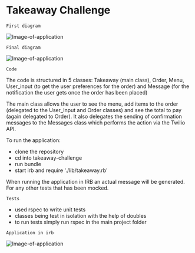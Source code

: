 Takeaway Challenge
==================

```
First diagram
```
![Image-of-application](https://github.com/AlinaGoaga/takeaway-challenge/blob/master/draft.jpg)

```
Final diagram
```
![Image-of-application](https://github.com/AlinaGoaga/takeaway-challenge/blob/master/final.jpg)

```
Code
```
The code is structured in 5 classes: Takeaway (main class), Order, Menu, User_input (to get the user preferences for the order) and Message (for the notification the user gets once the order has been placed) 

The main class allows the user to see the menu, add items to the order (delegated to the User_Input and Order classes) and see the total to pay (again delegated to Order). It also delegates the sending of confirmation messages to the Messages class which performs the action via the Twilio API.

To run the application: 
- clone the repository
- cd into takeaway-challenge
- run bundle
- start irb and require './lib/takeaway.rb'

When running the application in IRB an actual message will be generated. For any other tests that has been mocked.

```
Tests
```
- used rspec to write unit tests
- classes being test in isolation with the help of doubles
- to run tests simply run rspec in the main project folder 

```
Application in irb
```
![Image-of-application](https://github.com/AlinaGoaga/takeaway-challenge/blob/master/irb_takeaway.jpeg)

